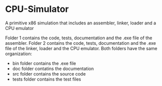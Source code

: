 # CPU-Simulator
A primitive x86 simulation that includes an assembler, linker, loader and a CPU emulator


Folder 1 contains the code, tests, documentation and the .exe file of the assembler. Folder 2 contains the code, tests, documentation and the .exe file of the linker, loader and the CPU emulator. Both folders have the same organization:
- bin folder contains the .exe file
- doc folder contatins the documentation
- src folder contains the source code
- tests folder contains the test files
